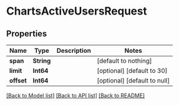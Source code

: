 # ChartsActiveUsersRequest


## Properties
Name | Type | Description | Notes
------------ | ------------- | ------------- | -------------
**span** | **String** |  | [default to nothing]
**limit** | **Int64** |  | [optional] [default to 30]
**offset** | **Int64** |  | [optional] [default to null]


[[Back to Model list]](../README.md#models) [[Back to API list]](../README.md#api-endpoints) [[Back to README]](../README.md)


